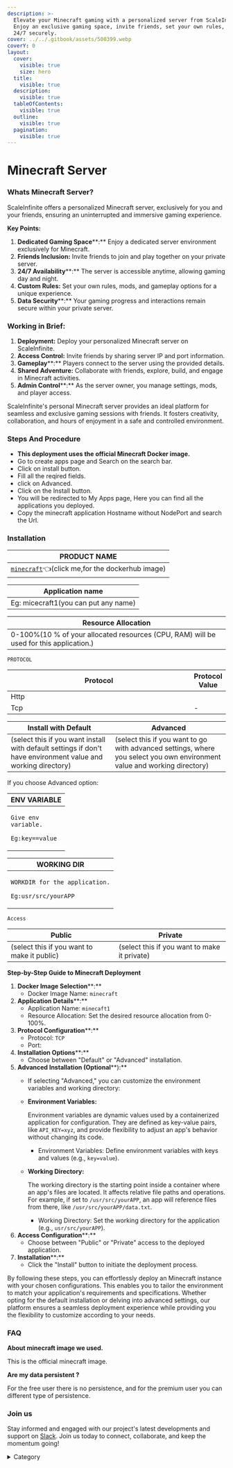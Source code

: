 ```yaml
---
description: >-
  Elevate your Minecraft gaming with a personalized server from ScaleInfinite.
  Enjoy an exclusive gaming space, invite friends, set your own rules, and play
  24/7 securely.
cover: ../../.gitbook/assets/500399.webp
coverY: 0
layout:
  cover:
    visible: true
    size: hero
  title:
    visible: true
  description:
    visible: true
  tableOfContents:
    visible: true
  outline:
    visible: true
  pagination:
    visible: true
---
```


# Minecraft Server

### Whats Minecraft Server?

ScaleInfinite offers a personalized Minecraft server, exclusively for you and your friends, ensuring an uninterrupted and immersive gaming experience.

**Key Points:**

1. **Dedicated Gaming Space****:** Enjoy a dedicated server environment exclusively for Minecraft.
2. **Friends Inclusion:** Invite friends to join and play together on your private server.
3. **24/7 Availability****:** The server is accessible anytime, allowing gaming day and night.
4. **Custom Rules:** Set your own rules, mods, and gameplay options for a unique experience.
5. **Data Security****:** Your gaming progress and interactions remain secure within your private server.

### **Working in Brief:**

1. **Deployment:** Deploy your personalized Minecraft server on ScaleInfinite.
2. **Access Control:** Invite friends by sharing server IP and port information.
3. **Gameplay****:** Players connect to the server using the provided details.
4. **Shared Adventure:** Collaborate with friends, explore, build, and engage in Minecraft activities.
5. **Admin Control****:** As the server owner, you manage settings, mods, and player access.

ScaleInfinite's personal Minecraft server provides an ideal platform for seamless and exclusive gaming sessions with friends. It fosters creativity, collaboration, and hours of enjoyment in a safe and controlled environment.

### &#x20;Steps And Procedure&#x20;

* &#x20;**This deployment uses the official Minecraft Docker image.**
* &#x20;Go to create apps page and Search on the search bar.
* &#x20;Click on install button.
* &#x20;Fill all the reqired fields.
* click on Advanced.
* &#x20;Click on the Install button.
* &#x20;You will be redirected to My Apps page, Here you can find all the applications you deployed.
* &#x20;Copy the minecraft application Hostname without NodePort and search the Url.

### Installation

| PRODUCT NAME                                                                                                                                    |
| ----------------------------------------------------------------------------------------------------------------------------------------------- |
| [`minecraft`](https://hub.docker.com/r/itzg/minecraft-server)👈(click me,for the dockerhub image) |

| Application name                                                                   |
| ---------------------------------------------------------------------------------- |
| Eg: micecraft1(you can put any name) |

| Resource Allocation                                                                                                                                                     |
| ----------------------------------------------------------------------------------------------------------------------------------------------------------------------- |
| 0-100%(10 % of your allocated resources (CPU, RAM) will be used for this application.) |

`PROTOCOL`

<table><thead><tr><th width="417">Protocol</th><th>Protocol Value</th></tr></thead><tbody><tr><td>Http</td><td></td></tr><tr><td>Tcp</td><td>-</td></tr></tbody></table>

| Install with Default                                                                                                                                        | Advanced                                                                                                                                                               |
| ----------------------------------------------------------------------------------------------------------------------------------------------------------- | ---------------------------------------------------------------------------------------------------------------------------------------------------------------------- |
| (select this if you want install with default settings if don't have environment value and working directory) | (select this if you want to go with advanced settings, where you select you own environment value and working directory) |

If you choose Advanced option:

| ENV VARIABLE                                                            |
| ----------------------------------------------------------------------- |
| <p><code>Give env variable.</code></p><p><code>Eg:key==value</code></p> |

| WORKING DIR                                                                             |
| --------------------------------------------------------------------------------------- |
| <p><code>WORKDIR for the application.</code></p><p> <code>Eg:usr/src/yourAPP</code></p> |

`Access`

| Public                                      | Private                                      |
| ------------------------------------------- | -------------------------------------------- |
| (select this if you want to make it public) | (select this if you want to make it private) |

**Step-by-Step Guide to Minecraft Deployment**

1. **Docker Image Selection****:**
   * Docker Image Name: `minecraft`
2. **Application Details****:**
   * Application Name: `minecaft1`
   * Resource Allocation: Set the desired resource allocation from 0-100%.
3. **Protocol Configuration****:**
   * Protocol: `TCP`
   * Port:&#x20;
4. **Installation Options****:**
   * Choose between "Default" or "Advanced" installation.
5. **Advanced Installation (Optional****):**
   * If selecting "Advanced," you can customize the environment variables and working directory:
   *   **Environment Variables:**

       Environment variables are dynamic values used by a containerized application for configuration. They are defined as key-value pairs, like `API_KEY=xyz`, and provide flexibility to adjust an app's behavior without changing its code.

       * Environment Variables: Define environment variables with keys and values (e.g., `key=value`).
   *   **Working Directory:**

       The working directory is the starting point inside a container where an app's files are located. It affects relative file paths and operations. For example, if set to `/usr/src/yourAPP`, an app will reference files from there, like `/usr/src/yourAPP/data.txt`.

       * Working Directory: Set the working directory for the application (e.g., `usr/src/yourAPP`).
6. **Access Configuration****:**
   * Choose between "Public" or "Private" access to the deployed application.
7. **Installation****:**
   * Click the "Install" button to initiate the deployment process.

By following these steps, you can effortlessly deploy an Minecraft instance with your chosen configurations. This enables you to tailor the environment to match your application's requirements and specifications. Whether opting for the default installation or delving into advanced settings, our platform ensures a seamless deployment experience while providing you the flexibility to customize according to your needs.

### FAQ

**About minecraft image we used.**

This is the official minecraft image.

**Are my data persistent ?**

For the free user there is no persistence, and for the premium user you can different type of persistence.

### Join us

Stay informed and engaged with our project's latest developments and support on [Slack](https://app.slack.com/client/T04QS32JX6E/C04QKEWE146). Join us today to connect, collaborate, and keep the momentum going! &#x20;

<details>

<summary>Category</summary>

Kubernetes, cloud computing, DevOps, cloud services, hosting platform, container orchestration, cloud infrastructure, cloud deployment, cloud management, cloud technology, cloud solutions, gaming

</details>
